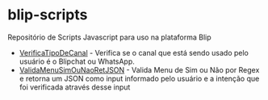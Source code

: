 # blip-scripts
Repositório de Scripts Javascript para uso na plataforma Blip


* [VerificaTipoDeCanal](https://github.com/brunoemferreira/blip-scripts/blob/main/VerificaTipoDeCanal.js) - Verifica se o canal que está sendo usado pelo usuário é o Blipchat ou WhatsApp.
* [ValidaMenuSimOuNaoRetJSON](https://github.com/brunoemferreira/blip-scripts/blob/main/ValidaMenuSimOuNaoRetJSON.js) - Valida Menu de Sim ou Não por Regex e retorna um JSON como input informado pelo usuário e a intenção que foi verificada através desse input 
